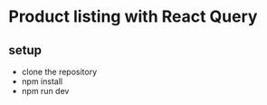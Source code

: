 

# Product listing with React Query

## setup
- clone the repository
- npm install
- npm run dev


